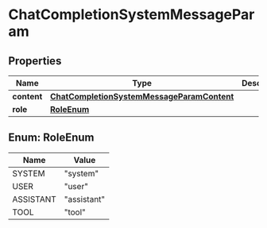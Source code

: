 

# ChatCompletionSystemMessageParam


## Properties

| Name | Type | Description | Notes |
|------------ | ------------- | ------------- | -------------|
|**content** | [**ChatCompletionSystemMessageParamContent**](ChatCompletionSystemMessageParamContent.md) |  |  |
|**role** | [**RoleEnum**](#RoleEnum) |  |  |



## Enum: RoleEnum

| Name | Value |
|---- | -----|
| SYSTEM | &quot;system&quot; |
| USER | &quot;user&quot; |
| ASSISTANT | &quot;assistant&quot; |
| TOOL | &quot;tool&quot; |



